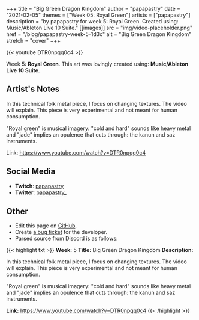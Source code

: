 +++
title =       "Big Green Dragon Kingdom"
author =      "papapastry"
date =        "2021-02-05"
themes =      ["Week 05: Royal Green"]
artists =     ["papapastry"]
description = "by papapastry for week 5: Royal Green. Created using: Music/Ableton Live 10 Suite."
[[images]]
              src = "img/video-placeholder.png"
              href = "/blog/papapastry-week-5-1d3c"
              alt = "Big Green Dragon Kingdom"
              stretch = "cover"
+++


{{< youtube DTR0npqq0c4 >}}


Week 5: **Royal Green**. This art was lovingly created using: **Music/Ableton Live 10 Suite**.

## Artist's Notes

In this technical folk metal piece, I focus on changing textures. The video will explain. This piece is very experimental and not meant for human consumption.

"Royal green" is musical imagery: "cold and hard" sounds like heavy metal and "jade" implies an opulence that cuts through: the kanun and saz instruments.

Link: https://www.youtube.com/watch?v=DTR0npqq0c4

## Social Media

- **Twitch**: <a href='https://twitch.tv/papapastry' target='_blank'>papapastry</a>
- **Twitter**: <a href='https://twitter.com/papapastry_' target='_blank'>papapastry_</a>

## Other

- Edit this page on [GitHub](https://github.com/teaminkling/web-refresh/edit/main/content/blog/papapastry-week-5-1d3c.md).
- Create [a bug ticket](https://github.com/teaminkling/web-refresh/issues/new?assignees=&labels=bug&template=problem-report.md&title=) for the developer.
- Parsed source from Discord is as follows:

{{< highlight txt >}}
**Week:** 5
**Title:** Big Green Dragon Kingdom
**Description:**

In this technical folk metal piece, I focus on changing textures. The video will explain. This piece is very experimental and not meant for human consumption.

"Royal green" is musical imagery: "cold and hard" sounds like heavy metal and "jade" implies an opulence that cuts through: the kanun and saz instruments.

**Link:** https://www.youtube.com/watch?v=DTR0npqq0c4
{{< /highlight >}}